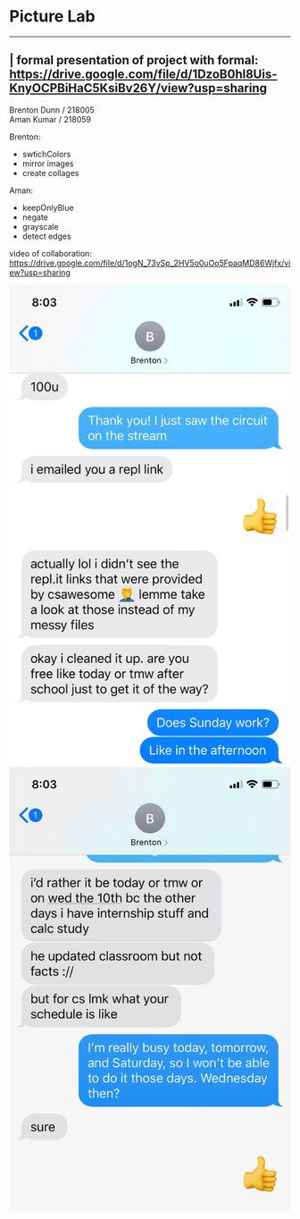 # Picture Lab
-----------------------------------------------------------------------------------------------------------------------
**|  formal presentation of project with formal: https://drive.google.com/file/d/1DzoB0hl8Uis-KnyOCPBiHaC5KsiBv26Y/view?usp=sharing**
-----------------------------------------------------------------------------------------------------------------------

Brenton Dunn / 218005 <br/>
Aman Kumar / 218059

Brenton:
- swtichColors
- mirror images
- create collages

Aman: 
- keepOnlyBlue
- negate
- grayscale
- detect edges

video of collaboration: https://drive.google.com/file/d/1ogN_73vSp_2HV5o0uOo5FpaqMD86Wjfx/view?usp=sharing

![](images/img1.jpeg)
![](images/img2.jpeg)

